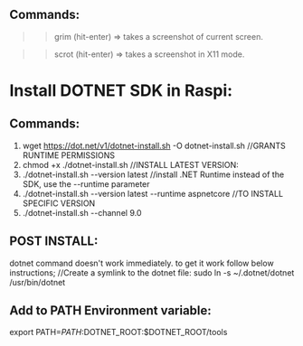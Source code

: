 
## Commands: 

>> grim (hit-enter) => takes a screenshot of current screen. 

>> scrot (hit-enter) => takes a screenshot in X11 mode. 


# Install DOTNET SDK in Raspi: 
## Commands: 
1. wget https://dot.net/v1/dotnet-install.sh -O dotnet-install.sh
//GRANTS RUNTIME PERMISSIONS
2. chmod +x ./dotnet-install.sh 
//INSTALL LATEST VERSION: 
3. ./dotnet-install.sh --version latest
//install .NET Runtime instead of the SDK, use the --runtime parameter
4. ./dotnet-install.sh --version latest --runtime aspnetcore
//TO INSTALL SPECIFIC VERSION
5. ./dotnet-install.sh --channel 9.0

## POST INSTALL: 
dotnet command doesn't work immediately. to get it work follow below instructions; 
//Create a symlink to the dotnet file: 
sudo ln -s ~/.dotnet/dotnet /usr/bin/dotnet

## Add to PATH Environment variable: 
export PATH=$PATH:$DOTNET_ROOT:$DOTNET_ROOT/tools
